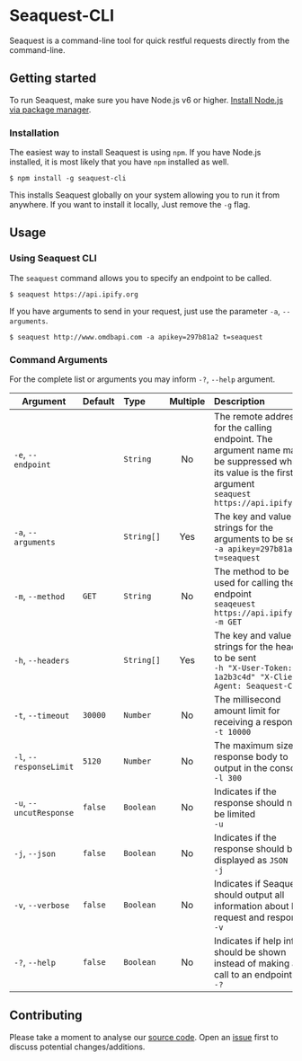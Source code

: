 # Seaquest-CLI

Seaquest is a command-line tool for quick restful requests directly from the command-line.

## Getting started

To run Seaquest, make sure you have Node.js v6 or higher. [Install Node.js via package manager](https://nodejs.org/en/download/package-manager/).

### Installation

The easiest way to install Seaquest is using `npm`. If you have Node.js installed, it is most likely that you have `npm`
installed as well.

```console
$ npm install -g seaquest-cli
```

This installs Seaquest globally on your system allowing you to run it from anywhere. If you want to install it locally,
Just remove the `-g` flag.

## Usage

### Using Seaquest CLI

The `seaquest` command allows you to specify an endpoint to be called.

```console
$ seaquest https://api.ipify.org
```

If you have arguments to send in your request, just use the parameter `-a`, `--arguments`.

```console
$ seaquest http://www.omdbapi.com -a apikey=297b81a2 t=seaquest
```

### Command Arguments

For the complete list or arguments you may inform `-?`, `--help` argument.

| Argument                | Default | Type       | Multiple | Description |
| ----------------------- |:------- |:---------- |:--------:|:----------- |
| `-e`, `--endpoint`      |         | `String`   | No       | The remote address for the calling endpoint. The argument name may be suppressed when its value is the first argument<br />`seaquest https://api.ipify.org` |
| `-a`, `--arguments`     |         | `String[]` | Yes      | The key and value strings for the arguments to be sent<br />`-a apikey=297b81a2 t=seaquest` |
| `-m`, `--method`        | `GET`   | `String`   | No       | The method to be used for calling the endpoint<br />`seaqeuest https://api.ipify.org -m GET` |
| `-h`, `--headers`       |         | `String[]` | Yes      | The key and value strings for the headers to be sent<br />`-h "X-User-Token: 1a2b3c4d" "X-Client-Agent: Seaquest-CLI"` |
| `-t`, `--timeout`       | `30000` | `Number`   | No       | The millisecond amount limit for receiving a response<br />`-t 10000` |
| `-l`, `--responseLimit` | `5120`  | `Number`   | No       | The maximum size of response body to output in the console<br />`-l 300` |
| `-u`, `--uncutResponse` | `false` | `Boolean`  | No       | Indicates if the response should not be limited<br />`-u` |
| `-j`, `--json`          | `false` | `Boolean`  | No       | Indicates if the response should be displayed as `JSON`<br />`-j` |
| `-v`, `--verbose`       | `false` | `Boolean`  | No       | Indicates if Seaquest should output all information about both request and response<br />`-v` |
| `-?`, `--help`          | `false` | `Boolean`  | No       | Indicates if help info should be shown instead of making any call to an endpoint<br />`-?` |

## Contributing

Please take a moment to analyse our [source code](https://github.com/mfedatto/seaquest-cli).
Open an [issue](https://github.com/mfedatto/seaquest-cli/issues) first to discuss potential changes/additions.
